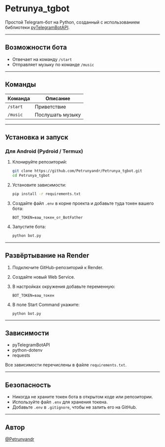 # Petrunya\_tgbot

Простой Telegram-бот на Python, созданный с использованием библиотеки [pyTelegramBotAPI](https://github.com/eternnoir/pyTelegramBotAPI).

---

## Возможности бота

* Отвечает на команду `/start`
* Отправляет музыку по команде `/music`

---

## Команды

| Команда  | Описание         |
| -------- | ---------------- |
| `/start` | Приветствие      |
| `/music` | Послушать музыку |

---

## Установка и запуск

### Для Android (Pydroid / Termux)

1. Клонируйте репозиторий:

   ```bash
   git clone https://github.com/Petrunyandr/Petrunya_tgbot.git
   cd Petrunya_tgbot
   ```

2. Установите зависимости:

   ```bash
   pip install -r requirements.txt
   ```

3. Создайте файл `.env` в корне проекта и добавьте туда токен вашего бота:

   ```
   BOT_TOKEN=ваш_токен_от_BotFather
   ```

4. Запустите бота:

   ```bash
   python bot.py
   ```

---

## Развёртывание на Render

1. Подключите GitHub-репозиторий к Render.

2. Создайте новый Web Service.

3. В настройках окружения добавьте переменную:

   ```
   BOT_TOKEN=ваш_токен
   ```

4. В поле Start Command укажите:

   ```
   python bot.py
   ```

---

## Зависимости

* pyTelegramBotAPI
* python-dotenv
* requests

Все зависимости перечислены в файле `requirements.txt`.

---

## Безопасность

* Никогда не храните токен бота в открытом коде или репозитории.
* Используйте файл `.env` для хранения токена.
* Добавьте `.env` в `.gitignore`, чтобы не залить его на GitHub.

---

## Автор

[@Petrunyandr](https://github.com/Petrunyandr)


